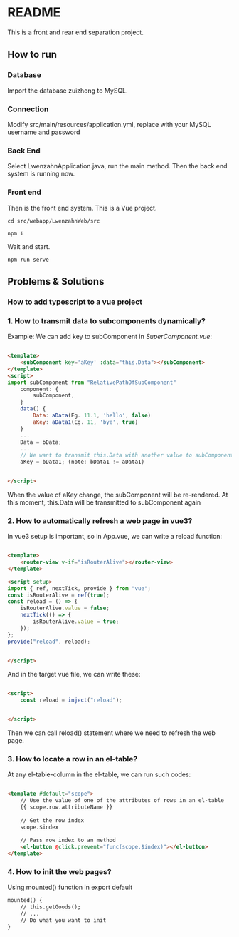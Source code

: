 # README

This is a front and rear end separation project.

## How to run

### Database

Import the database zuizhong to MySQL.

### Connection

Modify src/main/resources/application.yml, replace with your MySQL username and password 

### Back End

Select LwenzahnApplication.java, run the main method. Then the back end system is running now.

### Front end

Then is the front end system. This is a Vue project.

```shell
cd src/webapp/LwenzahnWeb/src

npm i
```

Wait and start.

```shell
npm run serve
```

## Problems & Solutions

### How to add typescript to a vue project

### 1. How to transmit data to subcomponents dynamically?

Example:
We can add key to subComponent in _SuperComponent.vue_:

```html

<template>
    <subComponent key='aKey' :data="this.Data"></subComponent>
</template>
<script>
import subComponent from "RelativePathOfSubComponent"
    component: {
        subComponent,
    }
    data() {
        Data: aData(Eg. 11.1, 'hello', false)
        aKey: aData1(Eg. 11, 'bye', true)
    }
    ...
    Data = bData;
    ...
    // We want to transmit this.Data with another value to subComponent now
    aKey = bData1; (note: bData1 != aData1)


</script>
```

When the value of aKey change, the subComponent will be re-rendered. At this moment, this.Data will be transmitted to
subComponent again

### 2. How to automatically refresh a web page in vue3?

In vue3 setup is important, so in App.vue, we can write a reload function:

```html

<template>
    <router-view v-if="isRouterAlive"></router-view>
</template>

<script setup>
import { ref, nextTick, provide } from "vue";
const isRouterAlive = ref(true);
const reload = () => {
    isRouterAlive.value = false;
    nextTick(() => {
        isRouterAlive.value = true;
    });
};
provide("reload", reload);


</script>
```

And in the target vue file, we can write these:

```html

<script>
    const reload = inject("reload");


</script>
```

Then we can call reload() statement where we need to refresh the web page.

### 3. How to locate a row in an el-table?

At any el-table-column in the el-table, we can run such codes:

```html

<template #default="scope">
    // Use the value of one of the attributes of rows in an el-table 
    {{ scope.row.attributeName }}
    
    // Get the row index
    scope.$index
    
    // Pass row index to an method
    <el-button @click.prevent="func(scope.$index)"></el-button>
</template>
```

### 4. How to init the web pages?
Using mounted() function in export default

```html
mounted() {
    // this.getGoods();
    // ...
    // Do what you want to init
}
```
